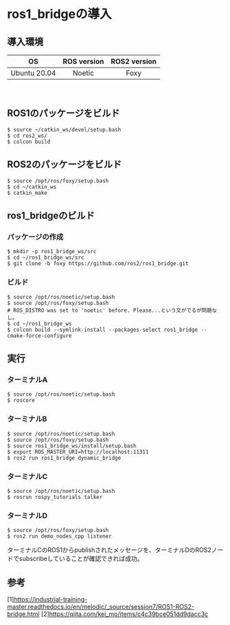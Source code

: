 # ros1_bridgeの導入


## 導入環境

| OS | ROS version | ROS2 version |
|:-:|:-:|:-:|
| Ubuntu 20.04 | Noetic | Foxy |

<br>

## ROS1のパッケージをビルド

```
$ source ~/catkin_ws/devel/setup.bash
$ cd ros2_ws/
$ colcon build
```

## ROS2のパッケージをビルド

```
$ source /opt/ros/foxy/setup.bash
$ cd ~/catkin_ws
$ catkin_make
```

## ros1_bridgeのビルド

### パッケージの作成
```
$ mkdir -p ros1_bridge_ws/src
$ cd ~/ros1_bridge_ws/src
$ git clone -b foxy https://github.com/ros2/ros1_bridge.git
```

### ビルド

```
$ source /opt/ros/noetic/setup.bash
$ source /opt/ros/foxy/setup.bash
# ROS_DISTRO was set to 'noetic' before. Please...という文がでるが問題なし。
$ cd ~/ros1_bridge_ws
$ colcon build --symlink-install --packages-select ros1_bridge --cmake-force-configure
```

## 実行

### ターミナルA
```
$ source /opt/ros/noetic/setup.bash
$ roscore
```

### ターミナルB
```
$ source /opt/ros/noetic/setup.bash
$ source /opt/ros/foxy/setup.bash
$ source ros1_bridge_ws/install/setup.bash
$ export ROS_MASTER_URI=http://localhost:11311
$ ros2 run ros1_bridge dynamic_bridge
```

### ターミナルC
```
$ source /opt/ros/noetic/setup.bash
$ rosrun rospy_tutorials talker
```

### ターミナルD
```
$ source /opt/ros/foxy/setup.bash
$ ros2 run demo_nodes_cpp listener
```

ターミナルCのROS1からpublishされたメッセージを、ターミナルDのROS2ノードでsubscribeしていることが確認できれば成功。

## 参考
[1]https://industrial-training-master.readthedocs.io/en/melodic/_source/session7/ROS1-ROS2-bridge.html
[2]https://qiita.com/kei_mo/items/c4c39bce051dd9dacc3c